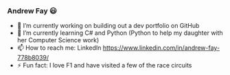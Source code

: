 ### Andrew Fay 😃

<!--
**rooh010/rooh010** is a ✨ _special_ ✨ repository because its `README.md` (this file) appears on your GitHub profile.
-->


- 🔭 I’m currently working on building out a dev portfolio on GitHub
- 🌱 I’m currently learning C# and Python (Python to help my daughter with her Computer Science work)
- 📫 How to reach me: LinkedIn https://www.linkedin.com/in/andrew-fay-778b8039/
- ⚡ Fun fact: I love F1 and have visited a few of the race circuits
